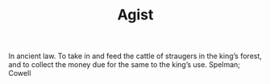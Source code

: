 ---
title: Agist
letter: A
permalink: "/definitions/bld-agist.html"
body: In ancient law. To take in and feed the cattle of straugers in the king’s forest,
  and to collect the money due for the same to the king’s use. Spelman; Cowell
published_at: '2018-07-07'
source: Black's Law Dictionary 2nd Ed (1910)
layout: post
---